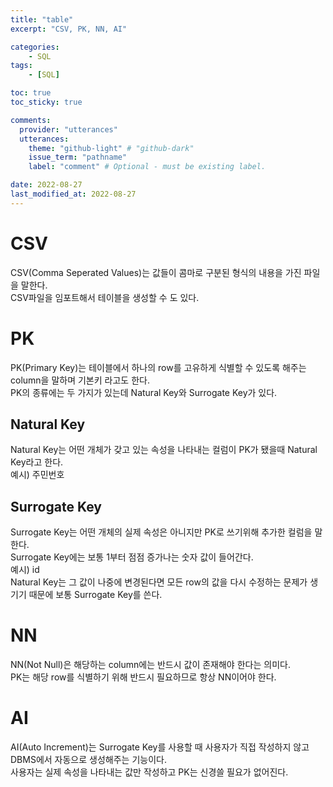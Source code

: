 ```yaml
---
title: "table"
excerpt: "CSV, PK, NN, AI"

categories:
    - SQL
tags:
    - [SQL]

toc: true
toc_sticky: true

comments:
  provider: "utterances"
  utterances:
    theme: "github-light" # "github-dark"
    issue_term: "pathname"
    label: "comment" # Optional - must be existing label.

date: 2022-08-27
last_modified_at: 2022-08-27
---
```

# CSV
CSV(Comma Seperated Values)는 값들이 콤마로 구분된 형식의 내용을 가진 파일을 말한다.  
CSV파일을 임포트해서 테이블을 생성할 수 도 있다.

# PK
PK(Primary Key)는 테이블에서 하나의 row를 고유하게 식별할 수 있도록 해주는 column을 말하며 기본키 라고도 한다.  
PK의 종류에는 두 가지가 있는데 Natural Key와 Surrogate Key가 있다.
## Natural Key
Natural Key는 어떤 개체가 갖고 있는 속성을 나타내는 컬럼이 PK가 됐을때 Natural Key라고 한다.  
예시) 주민번호
## Surrogate Key
Surrogate Key는 어떤 개체의 실제 속성은 아니지만 PK로 쓰기위해 추가한 컬럼을 말한다.  
Surrogate Key에는 보통 1부터 점점 증가나는 숫자 값이 들어간다.  
예시) id  
Natural Key는 그 값이 나중에 변경된다면 모든 row의 값을 다시 수정하는 문제가 생기기 때문에 보통 Surrogate Key를 쓴다.  

# NN
NN(Not Null)은 해당하는 column에는 반드시 값이 존재해야 한다는 의미다.  
PK는 해당 row를 식별하기 위해 반드시 필요하므로 항상 NN이어야 한다.  

# AI
AI(Auto Increment)는 Surrogate Key를 사용할 때 사용자가 직접 작성하지 않고 DBMS에서 자동으로 생성해주는 기능이다.  
사용자는 실제 속성을 나타내는 값만 작성하고 PK는 신경쓸 필요가 없어진다.  

